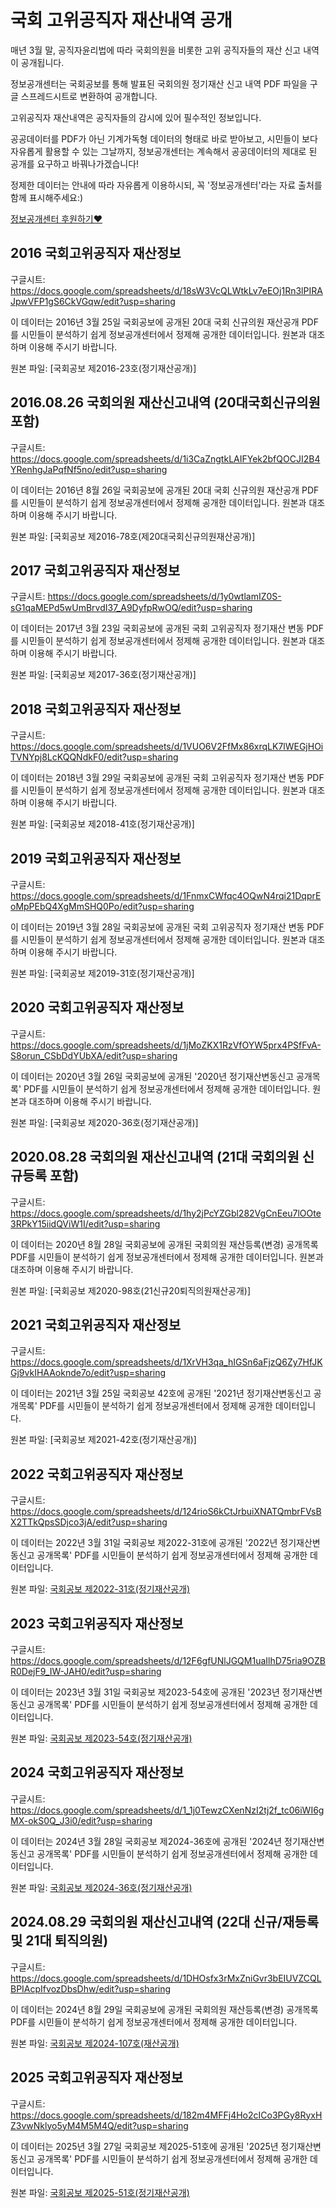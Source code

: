 # 국회 고위공직자 재산내역 공개

매년 3월 말, 공직자윤리법에 따라 국회의원을 비롯한 고위 공직자들의 재산 신고 내역이 공개됩니다.

정보공개센터는 국회공보를 통해 발표된 국회의원 정기재산 신고 내역 PDF 파일을 구글 스프레드시트로 변환하여 공개합니다.

고위공직자 재산내역은 공직자들의 감시에 있어 필수적인 정보입니다.

공공데이터를 PDF가 아닌 기계가독형 데이터의 형태로 바로 받아보고, 시민들이 보다 자유롭게 활용할 수 있는 그날까지, 정보공개센터는 계속해서 공공데이터의 제대로 된 공개를 요구하고 바꿔나가겠습니다!

정제한 데이터는 안내에 따라 자유롭게 이용하시되, 꼭 '정보공개센터'라는 자료 출처를 함께 표시해주세요:)

[정보공개센터 후원하기❤](https://www.opengirok.or.kr/56)




## 2016 국회고위공직자 재산정보
구글시트: https://docs.google.com/spreadsheets/d/18sW3VcQLWtkLv7eEOj1Rn3lPIRAJpwVFP1gS6CkVGqw/edit?usp=sharing

이 데이터는 2016년 3월 25일 국회공보에 공개된 20대 국회 신규의원 재산공개 PDF를 시민들이 분석하기 쉽게 정보공개센터에서 정제해 공개한 데이터입니다. 원본과 대조하며 이용해 주시기 바랍니다.

원본 파일: [국회공보 제2016-23호(정기재산공개)]

## 2016.08.26 국회의원 재산신고내역 (20대국회신규의원 포함)
구글시트: https://docs.google.com/spreadsheets/d/1i3CaZngtkLAIFYek2bfQOCJI2B4YRenhgJaPqfNf5no/edit?usp=sharing

이 데이터는 2016년 8월 26일 국회공보에 공개된 20대 국회 신규의원 재산공개 PDF를 시민들이 분석하기 쉽게 정보공개센터에서 정제해 공개한 데이터입니다. 원본과 대조하며 이용해 주시기 바랍니다.

원본 파일: [국회공보 제2016-78호(제20대국회신규의원재산공개)]

## 2017 국회고위공직자 재산정보
구글시트: https://docs.google.com/spreadsheets/d/1y0wtlamIZ0S-sG1qaMEPd5wUmBrvdI37_A9DyfpRwOQ/edit?usp=sharing

이 데이터는 2017년 3월 23일 국회공보에 공개된 국회 고위공직자 정기재산 변동 PDF를 시민들이 분석하기 쉽게 정보공개센터에서 정제해 공개한 데이터입니다. 원본과 대조하며 이용해 주시기 바랍니다.

원본 파일: [국회공보 제2017-36호(정기재산공개)]

## 2018 국회고위공직자 재산정보
구글시트: https://docs.google.com/spreadsheets/d/1VUO6V2FfMx86xrqLK7lWEGjHOiTVNYpj8LcKQQNdkF0/edit?usp=sharing

이 데이터는 2018년 3월 29일 국회공보에 공개된 국회 고위공직자 정기재산 변동 PDF를 시민들이 분석하기 쉽게 정보공개센터에서 정제해 공개한 데이터입니다. 원본과 대조하며 이용해 주시기 바랍니다.

원본 파일: [국회공보 제2018-41호(정기재산공개)]

## 2019 국회고위공직자 재산정보
구글시트: https://docs.google.com/spreadsheets/d/1FnmxCWfqc4OQwN4rqi21DqprEoMpPEbQ4XgMmSHQ0Po/edit?usp=sharing

이 데이터는 2019년 3월 28일 국회공보에 공개된 국회 고위공직자 정기재산 변동 PDF를 시민들이 분석하기 쉽게 정보공개센터에서 정제해 공개한 데이터입니다. 원본과 대조하며 이용해 주시기 바랍니다.

원본 파일: [국회공보 제2019-31호(정기재산공개)]

## 2020 국회고위공직자 재산정보
구글시트: https://docs.google.com/spreadsheets/d/1jMoZKX1RzVfOYW5prx4PSfFvA-S8orun_CSbDdYUbXA/edit?usp=sharing

이 데이터는 2020년 3월 26일 국회공보에 공개된 '2020년 정기재산변동신고 공개목록' PDF를 시민들이 분석하기 쉽게 정보공개센터에서 정제해 공개한 데이터입니다. 원본과 대조하며 이용해 주시기 바랍니다.

원본 파일: [국회공보 제2020-36호(정기재산공개)]

## 2020.08.28 국회의원 재산신고내역 (21대 국회의원 신규등록 포함)
구글시트: https://docs.google.com/spreadsheets/d/1hy2jPcYZGbl282VgCnEeu7lOOte3RPkY15iidQViW1I/edit?usp=sharing

이 데이터는 2020년 8월 28일 국회공보에 공개된 국회의원 재산등록(변경) 공개목록 PDF를 시민들이 분석하기 쉽게 정보공개센터에서 정제해 공개한 데이터입니다. 원본과 대조하며 이용해 주시기 바랍니다.

원본 파일: [국회공보 제2020-98호(21신규20퇴직의원재산공개)]

## 2021 국회고위공직자 재산정보
구글시트: https://docs.google.com/spreadsheets/d/1XrVH3qa_hIGSn6aFjzQ6Zy7HfJKGj9vkIHAAoknde7o/edit?usp=sharing

이 데이터는 2021년 3월 25일 국회공보 42호에 공개된 '2021년 정기재산변동신고 공개목록' PDF를 시민들이 분석하기 쉽게 정보공개센터에서 정제해 공개한 데이터입니다.

원본 파일: [국회공보 제2021-42호(정기재산공개)]

## 2022 국회고위공직자 재산정보
구글시트: https://docs.google.com/spreadsheets/d/124rioS6kCtJrbuiXNATQmbrFVsBX2TTkQpsSDjco3jA/edit?usp=sharing  

이 데이터는 2022년 3월 31일 국회공보 제2022-31호에 공개된 '2022년 정기재산변동신고 공개목록' PDF를 시민들이 분석하기 쉽게 정보공개센터에서 정제해 공개한 데이터입니다.  

원본 파일: [국회공보 제2022-31호(정기재산공개)](https://www.assembly.go.kr/portal/bbs/B0000059/view.do?nttId=1707818&menuNo=600103&pageUnit=10&sdate=&edate=&cl1Cd=&searchCnd=1&searchWrd=&pageIndex=4)

## 2023 국회고위공직자 재산정보
구글시트: https://docs.google.com/spreadsheets/d/12F6gfUNlJGQM1uaIlhD75ria9OZBR0DejF9_IW-JAH0/edit?usp=sharing  

이 데이터는 2023년 3월 31일 국회공보 제2023-54호에 공개된 '2023년 정기재산변동신고 공개목록' PDF를 시민들이 분석하기 쉽게 정보공개센터에서 정제해 공개한 데이터입니다.  

원본 파일: [국회공보 제2023-54호(정기재산공개)](https://www.assembly.go.kr/portal/bbs/B0000059/view.do?nttId=2184625&menuNo=600103&sdate=&edate=&pageUnit=10&pageIndex=1)  

## 2024 국회고위공직자 재산정보
구글시트: https://docs.google.com/spreadsheets/d/1_1j0TewzCXenNzI2tj2f_tc06iWI6gMX-okS0Q_J3i0/edit?usp=sharing  

이 데이터는 2024년 3월 28일 국회공보 제2024-36호에 공개된 '2024년 정기재산변동신고 공개목록' PDF를 시민들이 분석하기 쉽게 정보공개센터에서 정제해 공개한 데이터입니다.  

원본 파일: [국회공보 제2024-36호(정기재산공개)](https://www.assembly.go.kr/portal/cnts/cntsCont/dataA.do?cntsDivCd=NAMGZN&pdfClsCd=CPR&menuNo=601019&pageIndex=1&pdfId=379354&pdfSj=&beginNotiDt=&endNotiDt=)

## 2024.08.29 국회의원 재산신고내역 (22대 신규/재등록 및 21대 퇴직의원)
구글시트: https://docs.google.com/spreadsheets/d/1DHOsfx3rMxZniGvr3bEIUVZCQLBPIAcpIfvozDbsDhw/edit?usp=sharing  

이 데이터는 2024년 8월 29일 국회공보에 공개된 국회의원 재산등록(변경) 공개목록 PDF를 시민들이 분석하기 쉽게 정보공개센터에서 정제해 공개한 데이터입니다.  

원본 파일: [국회공보 제2024-107호(재산공개)](https://www.assembly.go.kr/portal/cnts/cntsCont/dataA.do?cntsDivCd=NAMGZN&pdfClsCd=CPR&menuNo=601019&pageIndex=2&pdfId=379431&pdfSj=&beginNotiDt=&endNotiDt=)

## 2025 국회고위공직자 재산정보
구글시트: https://docs.google.com/spreadsheets/d/182m4MFFj4Ho2cICo3PGy8RyxHZ3vwNklyo5yM4M5M4Q/edit?usp=sharing

이 데이터는 2025년 3월 27일 국회공보 제2025-51호에 공개된 '2025년 정기재산변동신고 공개목록' PDF를 시민들이 분석하기 쉽게 정보공개센터에서 정제해 공개한 데이터입니다.  

원본 파일: [국회공보 제2025-51호(정기재산공개)](https://www.assembly.go.kr/portal/cnts/cntsCont/dataA.do?cntsDivCd=NAMGZN&pdfClsCd=CPR&menuNo=601019&pageIndex=1&pdfId=379578&pdfSj=&beginNotiDt=&endNotiDt=)

